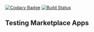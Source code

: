 [![Codacy Badge](https://api.codacy.com/project/badge/Grade/b137ca6c7f5949579d4d6e66c05c1315)](https://app.codacy.com/app/shubhampal1898/MarketPlace?utm_source=github.com&utm_medium=referral&utm_content=shubhampal98/MarketPlace&utm_campaign=Badge_Grade_Dashboard)
[![Build Status](https://travis-ci.com/shubhampal98/MarketPlace.svg?branch=master)](https://travis-ci.com/shubhampal98/MarketPlace)

## Testing Marketplace Apps
